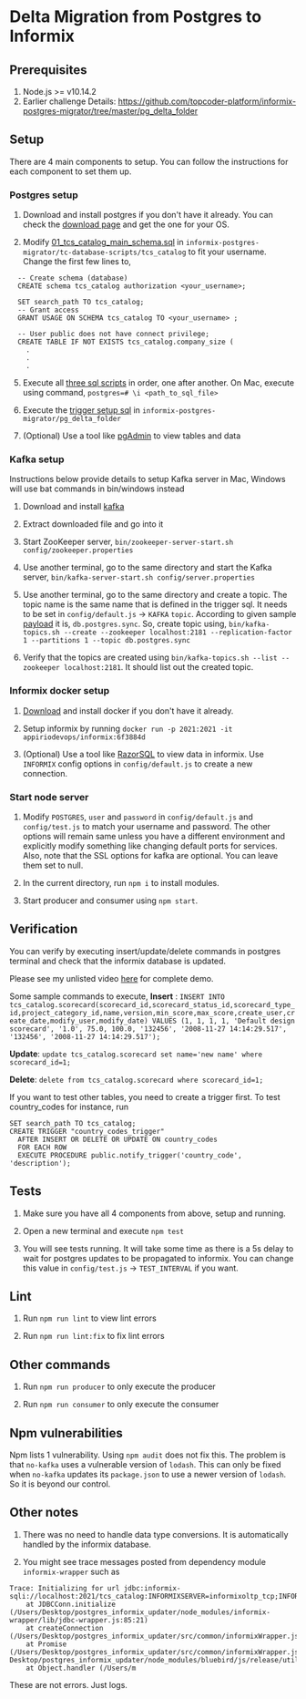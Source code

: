 # Delta Migration from Postgres to Informix

## Prerequisites
1. Node.js >= v10.14.2
2. Earlier challenge Details: https://github.com/topcoder-platform/informix-postgres-migrator/tree/master/pg_delta_folder

## Setup
There are 4 main components to setup. You can follow the instructions for each component to set them up.

### Postgres setup
1. Download and install postgres if you don't have it already. You can check the [download page](https://www.postgresql.org/download/) and get the one for your OS.


4. Modify [01_tcs_catalog_main_schema.sql](https://github.com/topcoder-platform/informix-postgres-migrator/blob/master/tc-database-scripts/tcs_catalog/01_tcs_catalog_main_schema.sql) in `informix-postgres-migrator/tc-database-scripts/tcs_catalog` to fit your username.
Change the first few lines to,
```
  -- Create schema (database)
  CREATE schema tcs_catalog authorization <your_username>;

  SET search_path TO tcs_catalog;
  -- Grant access
  GRANT USAGE ON SCHEMA tcs_catalog TO <your_username> ;

  -- User public does not have connect privilege;
  CREATE TABLE IF NOT EXISTS tcs_catalog.company_size (
    .
    .
    .
```

5. Execute all [three sql scripts](https://github.com/topcoder-platform/informix-postgres-migrator/tree/master/tc-database-scripts/tcs_catalog) in order, one after another.
On Mac, execute using command,
`postgres=# \i <path_to_sql_file>`

6. Execute the [trigger setup sql](https://github.com/topcoder-platform/informix-postgres-migrator/blob/master/pg_delta_folder/scorecard_example_trigger_function.sql) in `informix-postgres-migrator/pg_delta_folder`

7. (Optional) Use a tool like [pgAdmin](https://www.pgadmin.org/download/) to view tables and data

### Kafka setup

Instructions below provide details to setup Kafka server in Mac, Windows will use bat commands in bin/windows instead

1. Download and install [kafka](http://kafka.apache.org/downloads)

2. Extract downloaded file and go into it

3. Start ZooKeeper server, `bin/zookeeper-server-start.sh config/zookeeper.properties`

4. Use another terminal, go to the same directory and start the Kafka server, `bin/kafka-server-start.sh config/server.properties`

5. Use another terminal, go to the same directory and create a topic. The topic name is the same name that is defined in the trigger sql. It needs to be set in `config/default.js` -> `KAFKA` `topic`. 
According to given sample [payload](https://github.com/topcoder-platform/informix-postgres-migrator/blob/master/pg_delta_folder/pg_sample_payload.json) it is, `db.postgres.sync`. So, create topic using,
`bin/kafka-topics.sh --create --zookeeper localhost:2181 --replication-factor 1 --partitions 1 --topic db.postgres.sync`

6. Verify that the topics are created using `bin/kafka-topics.sh --list --zookeeper localhost:2181`. It should list out the created topic.

### Informix docker setup

1. [Download](https://www.docker.com/products/docker-desktop) and install docker if you don't have it already.

2. Setup informix by running `docker run -p 2021:2021 -it appiriodevops/informix:6f3884d`

3. (Optional) Use a tool like [RazorSQL](https://razorsql.com/download.html) to view data in informix. Use `INFORMIX` config options in `config/default.js` to create a new connection.

### Start node server

1. Modify `POSTGRES`, `user` and `password` in `config/default.js` and `config/test.js` to match your username and password. The other options will remain same unless you have a different environment and explicitly modify something like changing default ports for services.
Also, note that the SSL options for kafka are optional. You can leave them set to null.

2. In the current directory, run `npm i` to install modules.

3. Start producer and consumer using `npm start`.

## Verification

You can verify by executing insert/update/delete commands in postgres terminal and check that the informix database is updated.

Please see my unlisted video [here](https://youtu.be/JRDAENZgI1o) for complete demo.

Some sample commands to execute,
**Insert** : `INSERT INTO tcs_catalog.scorecard(scorecard_id,scorecard_status_id,scorecard_type_id,project_category_id,name,version,min_score,max_score,create_user,create_date,modify_user,modify_date) VALUES (1, 1, 1, 1, 'Default design scorecard', '1.0', 75.0, 100.0, '132456', '2008-11-27 14:14:29.517', '132456', '2008-11-27 14:14:29.517');`

**Update**: `update tcs_catalog.scorecard set name='new name' where scorecard_id=1;`

**Delete**: `delete from tcs_catalog.scorecard where scorecard_id=1;`

If you want to test other tables, you need to create a trigger first. To test country_codes for instance, run
```
SET search_path TO tcs_catalog;
CREATE TRIGGER "country_codes_trigger"
  AFTER INSERT OR DELETE OR UPDATE ON country_codes
  FOR EACH ROW
  EXECUTE PROCEDURE public.notify_trigger('country_code', 'description');
```

## Tests

1. Make sure you have all 4 components from above, setup and running.

2. Open a new terminal and execute `npm test`

3. You will see tests running. It will take some time as there is a 5s delay to wait for postgres updates to be propagated to informix. You can change this value in `config/test.js` -> `TEST_INTERVAL` if you want.

## Lint

1. Run `npm run lint` to view lint errors

2. Run `npm run lint:fix` to fix lint errors

## Other commands

1. Run `npm run producer` to only execute the producer

2. Run `npm run consumer` to only execute the consumer

## Npm vulnerabilities

Npm lists 1 vulnerability. Using `npm audit` does not fix this. The problem is that `no-kafka` uses a vulnerable version of `lodash`. This can only be fixed when `no-kafka` updates its `package.json` to use a newer version of `lodash`. 
So it is beyond our control.

## Other notes

1. There was no need to handle data type conversions. It is automatically handled by the informix database.

2. You might see trace messages posted from dependency module `informix-wrapper` such as
```
Trace: Initializing for url jdbc:informix-sqli://localhost:2021/tcs_catalog:INFORMIXSERVER=informixoltp_tcp;INFORMIXCONRETRY=1;INFORMIXCONTIME=30;
    at JDBCConn.initialize (/Users/Desktop/postgres_informix_updater/node_modules/informix-wrapper/lib/jdbc-wrapper.js:85:21)
    at createConnection (/Users/Desktop/postgres_informix_updater/src/common/informixWrapper.js:31:15)
    at Promise (/Users/Desktop/postgres_informix_updater/src/common/informixWrapper.js:44:24)
Desktop/postgres_informix_updater/node_modules/bluebird/js/release/util.js:16:23)
    at Object.handler (/Users/m
```
These are not errors. Just logs.

